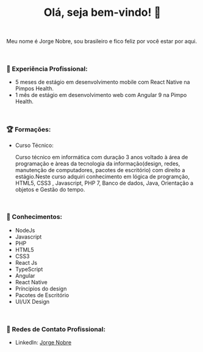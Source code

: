 <div align="center">
  <h1>Olá, seja bem-vindo! 🎉</h1>
</div>

<br/>
<p>Meu nome é Jorge Nobre, sou brasileiro e fico feliz por você estar por aqui.</p>

<br/>

<h3> 🚀 Experiência Profissional: </h3>

- 5 meses de estágio em desenvolvimento mobile com React Native na Pimpos Health.
- 1 mês de estágio em desenvolvimento web com Angular 9 na Pimpo Health.

<br/>
<h3>🏆 Formações:</h3>

- Curso Técnico: 
  <p>Curso técnico em informática com duração 3 anos voltado à área de programação e àreas da tecnologia da informação(design, redes, manutenção de computadores, pacotes de escritório) com direito a estágio.Neste curso adquiri conhecimento em lógica de programção, HTML5, CSS3 , Javascript, PHP 7, Banco 
  de dados, Java, Orientação a objetos e Gestão do tempo.
  </p>
  
 <br/>
  
 <h3>💎 Conhecimentos:</h3>

- NodeJs
- Javascript
- PHP
- HTML5
- CSS3
- React Js
- TypeScript
- Angular
- React Native
- Príncipios do design
- Pacotes de Escritório
- UI/UX Design

<br/>

<h3>💼 Redes de Contato Profissional:</h3>
 
- LinkedIn: <a target="_blank" href="https://www.linkedin.com/in/jorge-nobre-8109581a2/">Jorge Nobre</a>

<!---
JorgeNobre20/JorgeNobre20 is a ✨ special ✨ repository because its `README.md` (this file) appears on your GitHub profile.
You can click the Preview link to take a look at your changes.
--->
